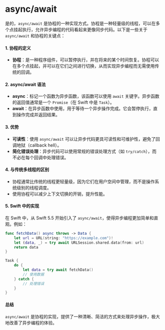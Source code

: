# async/await

是的，`async/await` 是协程的一种实现方式。协程是一种轻量级的线程，可以在多个点挂起执行，允许异步编程的代码看起来更像同步代码。以下是一些关于 `async/await` 和协程的关键点：

#### 1. **协程的定义**

* **协程**：是一种程序组件，可以暂停执行，并在将来的某个时间恢复。协程可以在多个点挂起，并可以在它们之间进行切换，从而实现异步编程而无需使用传统的回调。

#### 2. **async/await 语法**

* **async**：标记一个函数为异步函数，该函数可以使用 `await` 关键字。异步函数的返回值通常是一个 `Promise`（在 Swift 中是 `Task`）。
* **await**：在异步函数中使用，用于等待一个异步操作完成。它会暂停执行，直到操作完成并返回结果。

#### 3. **优势**

* **可读性**：使用 `async/await` 可以让异步代码更具可读性和可维护性，避免了回调地狱（callback hell）。
* **简化错误处理**：异步代码可以使用常规的错误处理方式（如 `try/catch`），而不必在每个回调中处理错误。

#### 4. **与传统多线程的区别**

* 协程通常比传统的线程更轻量级，因为它们在用户空间中管理，而不是操作系统级别的线程调度。
* 使用协程可以减少上下文切换的开销，提升性能。

#### 5. **Swift 中的实现**

在 Swift 中，从 Swift 5.5 开始引入了 `async/await`，使得异步编程更加简单和直观。例如：

```swift
func fetchData() async throws -> Data {
    let url = URL(string: "https://example.com")!
    let (data, _) = try await URLSession.shared.data(from: url)
    return data
}

Task {
    do {
        let data = try await fetchData()
        // 使用数据
    } catch {
        // 处理错误
    }
}
```

#### 总结

`async/await` 是协程的实现，提供了一种清晰、简洁的方式来处理异步操作，极大地改善了异步编程的体验。
